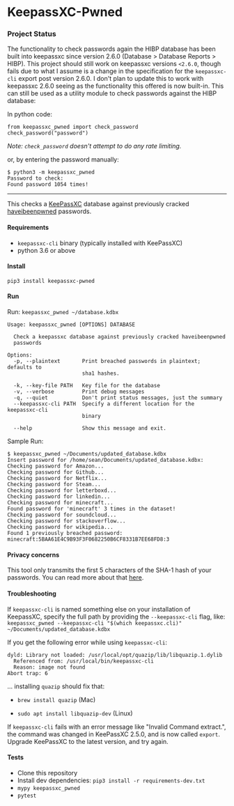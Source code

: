 # KeepassXC-Pwned

### Project Status

The functionality to check passwords again the HIBP database has been built into keepassxc since version 2.6.0 (Database > Database Reports > HIBP). This project should still work on keepassxc versions `<2.6.0`, though fails due to what I assume is a change in the specification for the `keepassxc-cli` export post version 2.6.0. I don't plan to update this to work with keepassxc 2.6.0 seeing as the functionality this offered is now built-in. This can still be used as a utility module to check passwords against the HIBP database:

In python code:

```
from keepassxc_pwned import check_password
check_password("password")
```

_Note: `check_password` doesn't attempt to do any rate limiting._

or, by entering the password manually:

```
$ python3 -m keepassxc_pwned
Password to check:
Found password 1054 times!
```
---- 

This checks a [KeePassXC](https://keepassxc.org/) database against previously cracked [haveibeenpwned](https://haveibeenpwned.com/) passwords.

#### Requirements

- `keepassxc-cli` binary (typically installed with KeePassXC)
- python 3.6 or above

#### Install

`pip3 install keepassxc-pwned`

#### Run

Run: `keepassxc_pwned ~/database.kdbx`

```
Usage: keepassxc_pwned [OPTIONS] DATABASE

  Check a keepassxc database against previously cracked haveibeenpwned
  passwords

Options:
  -p, --plaintext       Print breached passwords in plaintext; defaults to
                        sha1 hashes.

  -k, --key-file PATH   Key file for the database
  -v, --verbose         Print debug messages
  -q, --quiet           Don't print status messages, just the summary
  --keepassxc-cli PATH  Specify a different location for the keepassxc-cli
                        binary

  --help                Show this message and exit.
```

Sample Run:

```
$ keepassxc_pwned ~/Documents/updated_database.kdbx
Insert password for /home/sean/Documents/updated_database.kdbx:
Checking password for Amazon...
Checking password for Github...
Checking password for Netflix...
Checking password for Steam...
Checking password for letterboxd...
Checking password for linkedin...
Checking password for minecraft...
Found password for 'minecraft' 3 times in the dataset!
Checking password for soundcloud...
Checking password for stackoverflow...
Checking password for wikipedia...
Found 1 previously breached password:
minecraft:5BAA61E4C9B93F3F0682250B6CF8331B7EE68FD8:3
```

#### Privacy concerns

This tool only transmits the first 5 characters of the SHA-1 hash of your passwords.
You can read more about that [here](https://www.troyhunt.com/ive-just-launched-pwned-passwords-version-2/#cloudflareprivacyandkanonymity).

#### Troubleshooting

If `keepassxc-cli` is named something else on your installation of KeepassXC, specify the full path by providing the `--keepassxc-cli` flag, like: `keepassxc_pwned --keepassxc-cli "$(which keepassxc.cli)" ~/Documents/updated_database.kdbx`

If you get the following error while using `keepassxc-cli`:

```
dyld: Library not loaded: /usr/local/opt/quazip/lib/libquazip.1.dylib
  Referenced from: /usr/local/bin/keepassxc-cli
  Reason: image not found
Abort trap: 6
```

... installing `quazip` should fix that:

- `brew install quazip` (Mac)

- `sudo apt install libquazip-dev` (Linux)

If `keepassxc-cli` fails with an error message like "Invalid Command extract.", the command was changed in KeePassXC 2.5.0, and is now called `export`. Upgrade KeePassXC to the latest version, and try again.

#### Tests

- Clone this repository
- Install dev dependencies: `pip3 install -r requirements-dev.txt`
- `mypy keepassxc_pwned`
- `pytest`
